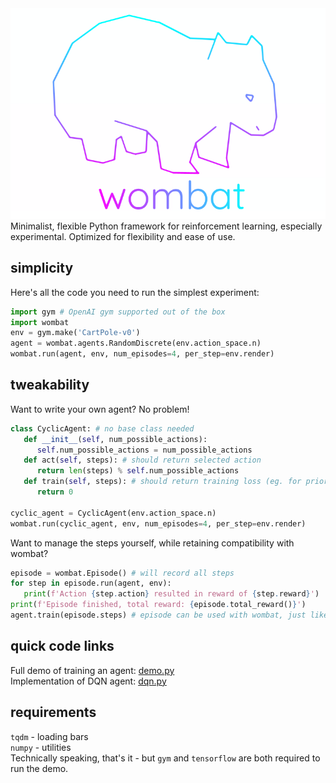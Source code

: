 <div align="center">
<img src="logo.png">
</div>
Minimalist, flexible Python framework for reinforcement learning, especially experimental. Optimized for flexibility and ease of use.

## simplicity
Here's all the code you need to run the simplest experiment:
```python
import gym # OpenAI gym supported out of the box
import wombat
env = gym.make('CartPole-v0')
agent = wombat.agents.RandomDiscrete(env.action_space.n)
wombat.run(agent, env, num_episodes=4, per_step=env.render)
```

## tweakability
Want to write your own agent? No problem!
```python
class CyclicAgent: # no base class needed
   def __init__(self, num_possible_actions):
      self.num_possible_actions = num_possible_actions
   def act(self, steps): # should return selected action
      return len(steps) % self.num_possible_actions
   def train(self, steps): # should return training loss (eg. for prioritized experience replay)
      return 0

cyclic_agent = CyclicAgent(env.action_space.n)
wombat.run(cyclic_agent, env, num_episodes=4, per_step=env.render)
```
Want to manage the steps yourself, while retaining compatibility with wombat?
```python
episode = wombat.Episode() # will record all steps
for step in episode.run(agent, env):
   print(f'Action {step.action} resulted in reward of {step.reward}')
print(f'Episode finished, total reward: {episode.total_reward()}')
agent.train(episode.steps) # episode can be used with wombat, just like that
```

## quick code links
Full demo of training an agent: [demo.py](demo.py)  
Implementation of DQN agent: [dqn.py](wombat/agents/dqn.py)  

## requirements
`tqdm` - loading bars  
`numpy` - utilities  
Technically speaking, that's it - but `gym` and `tensorflow` are both required to run the demo.
